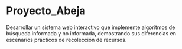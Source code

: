 # Proyecto_Abeja
Desarrollar un sistema web interactivo que implemente algoritmos de búsqueda informada y no informada, demostrando sus diferencias en escenarios prácticos de recolección de recursos.
